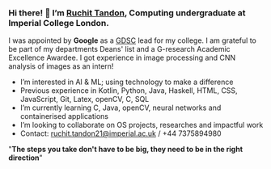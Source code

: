 ### Hi there! 👋 I’m [Ruchit Tandon](https://www.linkedin.com/in/ruchit-tandon-aa845924b/), Computing undergraduate at Imperial College London.
I was appointed by **Google** as a [GDSC](https://www.instagram.com/gdscimperial/?hl=en) lead for my college. I am grateful to be part of my departments Deans' list and a G-research Academic Excellence Awardee. I got experience in image processing and CNN analysis of images as an intern!

- I’m interested in AI & ML; using technology to make a difference 
- Previous experience in Kotlin, Python, Java, Haskell, HTML, CSS, JavaScript, Git, Latex, openCV, C, SQL
- I’m currently learning C, Java, openCV, neural networks and containerised applications
- I’m looking to collaborate on OS projects, researches and impactful work
- Contact: ruchit.tandon21@imperial.ac.uk / +44 7375894980

"**The steps you take don't have to be big, they need to be in the right direction**"

<!---
Ruchit-rt/Ruchit-rt is a ✨ special ✨ repository because its `README.md` (this file) appears on your GitHub profile.
You can click the Preview link to take a look at your changes.
--->
